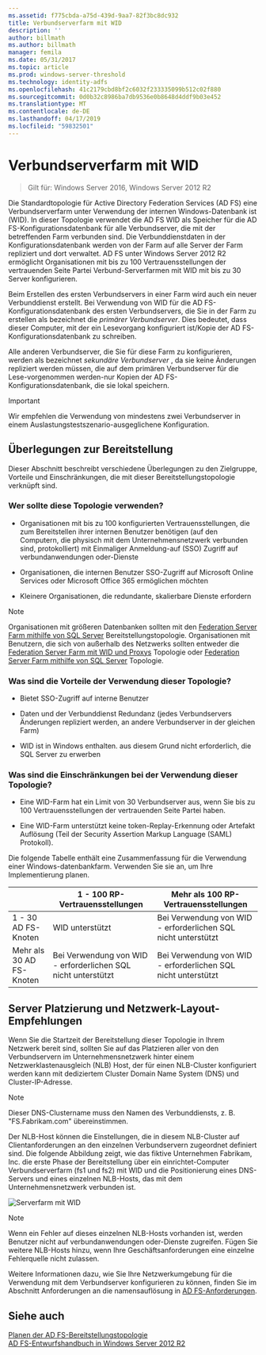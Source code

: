 ```yaml
---
ms.assetid: f775cbda-a75d-439d-9aa7-82f3bc8dc932
title: Verbundserverfarm mit WID
description: ''
author: billmath
ms.author: billmath
manager: femila
ms.date: 05/31/2017
ms.topic: article
ms.prod: windows-server-threshold
ms.technology: identity-adfs
ms.openlocfilehash: 41c2179cbd8bf2c6032f233335099b512c02f880
ms.sourcegitcommit: 0d0b32c8986ba7db9536e0b8648d4ddf9b03e452
ms.translationtype: MT
ms.contentlocale: de-DE
ms.lasthandoff: 04/17/2019
ms.locfileid: "59832501"
---
```

# <a name="federation-server-farm-using-wid"></a>Verbundserverfarm mit WID

>Gilt für: Windows Server 2016, Windows Server 2012 R2

Die Standardtopologie für Active Directory Federation Services \(AD FS\) eine Verbundserverfarm unter Verwendung der internen Windows-Datenbank ist \(WID\). In dieser Topologie verwendet die AD FS WID als Speicher für die AD FS-Konfigurationsdatenbank für alle Verbundserver, die mit der betreffenden Farm verbunden sind. Die Verbunddienstdaten in der Konfigurationsdatenbank werden von der Farm auf alle Server der Farm repliziert und dort verwaltet. AD FS unter Windows Server 2012 R2 ermöglicht Organisationen mit bis zu 100 Vertrauensstellungen der vertrauenden Seite Partei Verbund-Serverfarmen mit WID mit bis zu 30 Server konfigurieren.  
  
Beim Erstellen des ersten Verbundservers in einer Farm wird auch ein neuer Verbunddienst erstellt. Bei Verwendung von WID für die AD FS-Konfigurationsdatenbank des ersten Verbundservers, die Sie in der Farm zu erstellen als bezeichnet die *primärer Verbundserver*. Dies bedeutet, dass dieser Computer, mit der ein Lesevorgang konfiguriert ist\/Kopie der AD FS-Konfigurationsdatenbank zu schreiben.  
  
Alle anderen Verbundserver, die Sie für diese Farm zu konfigurieren, werden als bezeichnet *sekundäre Verbundserver* , da sie keine Änderungen repliziert werden müssen, die auf dem primären Verbundserver für die Lese-vorgenommen werden\-nur Kopien der AD FS-Konfigurationsdatenbank, die sie lokal speichern.  
  
> [!IMPORTANT]  
> Wir empfehlen die Verwendung von mindestens zwei Verbundserver in einem Auslastungstestszenario\-ausgeglichene Konfiguration.  
  
## <a name="deployment-considerations"></a>Überlegungen zur Bereitstellung  
Dieser Abschnitt beschreibt verschiedene Überlegungen zu den Zielgruppe, Vorteile und Einschränkungen, die mit dieser Bereitstellungstopologie verknüpft sind.  
  
### <a name="who-should-use-this-topology"></a>Wer sollte diese Topologie verwenden?  
  
-   Organisationen mit bis zu 100 konfigurierten Vertrauensstellungen, die zum Bereitstellen ihrer internen Benutzer benötigen \(auf den Computern, die physisch mit dem Unternehmensnetzwerk verbunden sind, protokolliert\) mit Einmaliger Anmeldung\-auf \(SSO\) Zugriff auf verbundanwendungen oder-Dienste  
  
-   Organisationen, die internen Benutzer SSO-Zugriff auf Microsoft Online Services oder Microsoft Office 365 ermöglichen möchten  
  
-   Kleinere Organisationen, die redundante, skalierbare Dienste erfordern  
  
> [!NOTE]  
> Organisationen mit größeren Datenbanken sollten mit den [Federation Server Farm mithilfe von SQL Server](Federation-Server-Farm-Using-SQL-Server.md) Bereitstellungstopologie. Organisationen mit Benutzern, die sich von außerhalb des Netzwerks sollten entweder die [Federation Server Farm mit WID und Proxys](Federation-Server-Farm-Using-WID-and-Proxies.md) Topologie oder [Federation Server Farm mithilfe von SQL Server](Federation-Server-Farm-Using-SQL-Server.md) Topologie.  
  
### <a name="what-are-the-benefits-of-using-this-topology"></a>Was sind die Vorteile der Verwendung dieser Topologie?  
  
-   Bietet SSO-Zugriff auf interne Benutzer  
  
-   Daten und der Verbunddienst Redundanz \(jedes Verbundservers Änderungen repliziert werden, an andere Verbundserver in der gleichen Farm\)  
  
-   WID ist in Windows enthalten. aus diesem Grund nicht erforderlich, die SQL Server zu erwerben  
  
### <a name="what-are-the-limitations-of-using-this-topology"></a>Was sind die Einschränkungen bei der Verwendung dieser Topologie?  
  
-   Eine WID-Farm hat ein Limit von 30 Verbundserver aus, wenn Sie bis zu 100 Vertrauensstellungen der vertrauenden Seite Partei haben.  
  
-   Eine WID-Farm unterstützt keine token-Replay-Erkennung oder Artefakt Auflösung \(Teil der Security Assertion Markup Language \(SAML\) Protokoll\).  
  
Die folgende Tabelle enthält eine Zusammenfassung für die Verwendung einer Windows-datenbankfarm.  Verwenden Sie sie an, um Ihre Implementierung planen.  
  
|| 1 \- 100 RP-Vertrauensstellungen | Mehr als 100 RP-Vertrauensstellungen |
| --- | --- | --- |
|1 \- 30 AD FS-Knoten|WID unterstützt|Bei Verwendung von WID - erforderlichen SQL nicht unterstützt 
|Mehr als 30 AD FS-Knoten|Bei Verwendung von WID - erforderlichen SQL nicht unterstützt|Bei Verwendung von WID - erforderlichen SQL nicht unterstützt  
  
## <a name="server-placement-and-network-layout-recommendations"></a>Server Platzierung und Netzwerk-Layout-Empfehlungen  
Wenn Sie die Startzeit der Bereitstellung dieser Topologie in Ihrem Netzwerk bereit sind, sollten Sie auf das Platzieren aller von den Verbundservern im Unternehmensnetzwerk hinter einem Netzwerklastenausgleich \(NLB\) Host, der für einen NLB-Cluster konfiguriert werden kann mit dediziertem Cluster Domain Name System \(DNS\) und Cluster-IP-Adresse.  
  
> [!NOTE]  
> Dieser DNS-Clustername muss den Namen des Verbunddiensts, z. B. "FS.Fabrikam.com" übereinstimmen.  
  
Der NLB-Host können die Einstellungen, die in diesem NLB-Cluster auf Clientanforderungen an den einzelnen Verbundservern zugeordnet definiert sind. Die folgende Abbildung zeigt, wie das fiktive Unternehmen Fabrikam, Inc. die erste Phase der Bereitstellung über ein einrichtet\-Computer Verbundserverfarm \(fs1 und fs2\) mit WID und die Positionierung eines DNS-Servers und eines einzelnen NLB-Hosts, das mit dem Unternehmensnetzwerk verbunden ist.  
  
![Serverfarm mit WID](media/FarmWID.gif)  
  
> [!NOTE]  
> Wenn ein Fehler auf dieses einzelnen NLB-Hosts vorhanden ist, werden Benutzer nicht auf verbundanwendungen oder-Dienste zugreifen. Fügen Sie weitere NLB-Hosts hinzu, wenn Ihre Geschäftsanforderungen eine einzelne Fehlerquelle nicht zulassen.  
  
Weitere Informationen dazu, wie Sie Ihre Netzwerkumgebung für die Verwendung mit dem Verbundserver konfigurieren zu können, finden Sie im Abschnitt Anforderungen an die namensauflösung in [AD FS-Anforderungen](AD-FS-Requirements.md).  
  
## <a name="see-also"></a>Siehe auch  
[Planen der AD FS-Bereitstellungstopologie](Plan-Your-AD-FS-Deployment-Topology.md)  
[AD FS-Entwurfshandbuch in Windows Server 2012 R2](AD-FS-Design-Guide-in-Windows-Server-2012-R2.md)  
  

